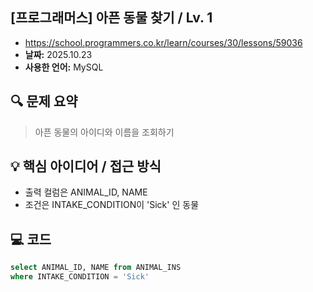 ## [프로그래머스] 아픈 동물 찾기 / Lv. 1

- https://school.programmers.co.kr/learn/courses/30/lessons/59036
- **날짜:** 2025.10.23
- **사용한 언어:** MySQL

## 🔍 문제 요약

> 아픈 동물의 아이디와 이름을 조회하기
> 

## 💡 핵심 아이디어 / 접근 방식

- 출력 컬럼은 ANIMAL_ID, NAME
- 조건은 INTAKE_CONDITION이 'Sick' 인 동물

## 💻 코드

```sql
select ANIMAL_ID, NAME from ANIMAL_INS
where INTAKE_CONDITION = 'Sick'

```